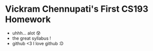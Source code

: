 # Vickram Chennupati's First CS193 Homework
- uhhh... alot 😰
- the great syllabus !
- github <3 I love github :D
